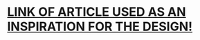 # [LINK OF ARTICLE USED AS AN INSPIRATION FOR THE DESIGN!](https://www.adamfishercox.com/writing/countdown-clocks-for-the-mta/)